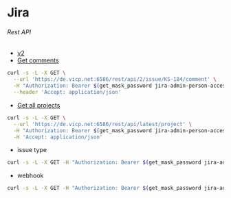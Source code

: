 # Jira

###### Rest API
- [v2](https://developer.atlassian.com/cloud/jira/platform/rest/v2/intro/#version)
- [Get comments](https://developer.atlassian.com/cloud/jira/platform/rest/v2/api-group-issue-comments/#api-rest-api-2-issue-issueidorkey-comment-get)
```bash
curl -s -L -X GET \
  --url 'https://de.vicp.net:6586/rest/api/2/issue/KS-184/comment' \
  -H "Authorization: Bearer $(get_mask_password jira-admin-person-access-token)" \
  --header 'Accept: application/json'
```
- [Get all projects](https://developer.atlassian.com/cloud/jira/platform/rest/v2/api-group-projects/#api-group-projects)
```bash
curl -s -L -X GET \
  --url 'https://de.vicp.net:6586/rest/api/latest/project' \
  -H "Authorization: Bearer $(get_mask_password jira-admin-person-access-token)" \
  -H 'Accept: application/json'
```
- issue type
```bash
curl -s -L -X GET -H "Authorization: Bearer $(get_mask_password jira-admin-person-access-token)" --url 'https://de.vicp.net:6586/rest/api/latest/issuetype'
```
- webhook
```bash
curl -s -L -X GET -H "Authorization: Bearer $(get_mask_password jira-admin-person-access-token)" --url 'https://de.vicp.net:6586/rest/api/2/webhook/failed'
```
